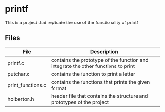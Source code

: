 # printf
This is a project that replicate the use of the functionality of printf

## Files
| File | Description |
| ---- | ------- |
| printf.c | contains the prototype of the function and integrate the other functions to print |
| putchar.c | contains the function to print a letter |
| print_functions.c | contains the functions that prints the given format |
| holberton.h | header file that contains the structure and prototypes of the project |
